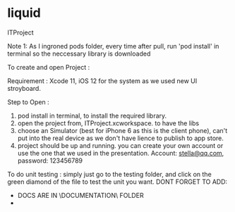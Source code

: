 # liquid
ITProject

Note 1: 
    As I ingroned pods folder, every time after pull, run 'pod install' in terminal so the neccessary library is downloaded  

To create and open Project :

Requirement : Xcode 11, iOS 12 for the system as we used new UI stroyboard.

Step to Open : 
1. pod install in terminal, to install the required library.
2. open the project from, ITProject.xcworkspace.
    to have the libs 
3. choose an Simulator (best for iPhone 6 as this is the client phone), can't put into the real device as we don't have lience to publish to app store.
4. project should be up and running. 
you can create your own account or use the one that we used in the presentation.
    Account: stella@qq.com, password: 123456789
    
To do unit testing : 
    simply just go to the testing folder, and click on the green diamond of the file to test the unit you want.
DONT FORGET TO ADD:  
 - DOCS ARE IN \DOCUMENTATION\ FOLDER 
- 

